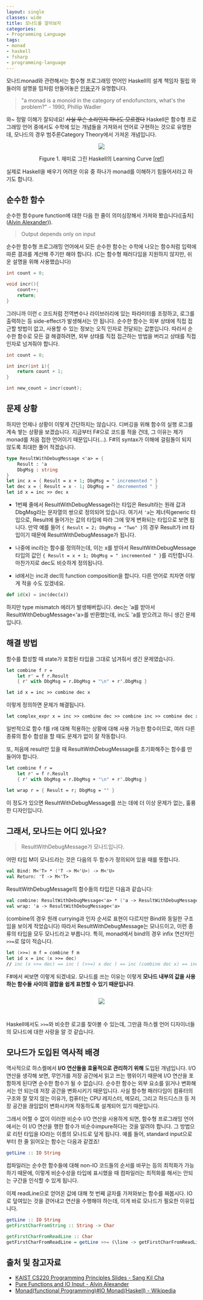 ```yaml
---
layout: single
classes: wide
title: 모나드를 알아보자
categories:
- Programming Language
tags:
- monad
- haskell
- fsharp
- programming-language
---
```


모나드monad와 관련해서는 함수형 프로그래밍 언어인 Haskell의 설계 책임자 필립 와들러의 설명을 밈처럼 만들어놓은 [인용구](http://james-iry.blogspot.com/2009/05/brief-incomplete-and-mostly-wrong.html)가 유명합니다.

> "a monad is a monoid in the category of endofunctors, what's the problem?" - 1990, Phillip Wadler

와~ 정말 이해가 잘되네요! ~~사실 무슨 소리인지 하나도 모르겠다~~ Haskell은 함수형 프로그래밍 언어 중에서도 수학에 있는 개념들을 가져와서 언어로 구현하는 것으로 유명한데, 모나드의 경우 범주론Category Theory에서 가져온 개념입니다.

<div align="center" style="mix-blend-mode: darken;">
    <img src="https://github.com/Dobiasd/articles/raw/master/programming_language_learning_curves/haskell.png" class="color_negative">
    <p>Figure 1. 재미로 그린 Haskell의 Learning Curve [<a href="https://github.com/Dobiasd/articles/blob/master/programming_language_learning_curves.md">ref</a>] </p>
</div>

실제로 Haskell을 배우기 어려운 이유 중 하나가 monad를 이해하기 힘들어서라고 하기도 합니다.

## 순수한 함수

순수한 함수pure function에 대한 다음 한 줄이 의미심장해서 가져와 봤습니다([출처]([Alvin Alexander](https://alvinalexander.com/scala/fp-book/pure-functions-and-io-input-output/))).

> Output depends only on input

순수한 함수형 프로그래밍 언어에서 모든 순수한 함수는 수학에 나오는 함수처럼 입력에 따른 결과를 계산해 주기만 해야 합니다. (C는 함수형 패러다임을 지원하지 않지만, 쉬운 설명을 위해 사용했습니다)

```c
int count = 0;

void incr(){
    count++;
    return;
}
```

그러니까 이런 c 코드처럼 전역변수나 라이브러리에 있는 파라미터를 조정하고, 로그를 출력하는 등 side-effect가 발생해서는 안 됩니다. 순수한 함수는 외부 상태에 직접 접근할 방법이 없고, 사용할 수 있는 정보는 오직 인자로 전달되는 값뿐입니다. 따라서 
순수한 함수로 모든 걸 해결하려면, 외부 상태를 직접 접근하는 방법을 버리고 상태를 직접 인자로 넘겨줘야 합니다.

```c
int count = 0;

int incr(int i){
    return count + 1;
}

int new_count = incr(count);
```

## 문제 상황

하지만 언제나 상황이 이렇게 간단하지는 않습니다. 디버깅을 위해 함수의 실행 로그를 계속 쌓는 상황을 보겠습니다. 지금부터 F#으로 코드를 적을 건데, 그 이유는 제가 monad를 처음 접한 언어이기 때문입니다(...). F#의 syntax가 이해에 걸림돌이 되지 않도록 최대한 풀어 적겠습니다.

```fsharp
type ResultWithDebugMessage <'a> = {
    Result : 'a
    DbgMsg : string
}
let inc x = { Result = x + 1; DbgMsg = " incremented " }
let dec x = { Result = x - 1; DbgMsg = " decremented " }
let id x = inc >> dec x
```

- 1번째 줄에서 ResultWithDebugMessage라는 타입은 Result라는 원래 값과 DbgMsg라는 문자열의 쌍으로 정의되어 있습니다. 여기서 `'a`는 제너릭generic 타입으로, Result에 들어가는 값의 타입에 따라 그에 맞게 변화되는 타입으로 보면 됩니다. 만약 예를 들어 `{ Result = 2; DbgMsg = "Two" }`의 경우 Result가 int 타입이기 때문에 ResultWithDebugMessage<int>가 됩니다.

- 나중에 inc라는 함수를 정의하는데, 이는 x를 받아서 ResultWithDebugMessage 타입의 값인 `{ Result = x + 1; DbgMsg = " incremented " }`를 리턴합니다. 마찬가지로 dec도 비슷하게 정의됩니다.

- id에서는 inc과 dec의 function composition을 합니다. 다른 언어로 치자면 이렇게 적을 수도 있겠네요.

```python
def id(x) = inc(dec(x))
```

하지만 type mismatch 에러가 발생해버립니다. dec는 'a를 받아서 ResultWithDebugMessage<'a>를 반환했는데, inc도 'a를 받으려고 하니 생긴 문제입니다.

## 해결 방법

함수를 합성할 때 state가 포함된 타입을 그대로 넘겨줘서 생긴 문제였습니다.

```fsharp
let combine f r =
    let r' = f r.Result
    { r' with DbgMsg = r.DbgMsg + "\n" + r'.DbgMsg }

let id x = inc >> combine dec x
```

이렇게 정의하면 문제가 해결됩니다.

```fsharp
let complex_expr x = inc >> combine dec >> combine inc >> combine dec x
```

일반적으로 함수 f를 r에 대해 적용하는 상황에 대해 사용 가능한 함수이므로, 여러 다른 종류의 함수 합성을 할 때도 문제가 없이 잘 작동합니다.

또, 처음에 result만 있을 때 ResultWithDebugMessage를 초기화해주는 함수를 만들어야 합니다.

```fsharp
let combine f r =
    let r' = f r.Result
    { r' with DbgMsg = r.DbgMsg + "\n" + r'.DbgMsg }

let wrap r = { Result = r; DbgMsg = "" }
```

이 정도가 있으면 ResultWithDebugMessage를 쓰는 데에 더 이상 문제가 없는, 훌륭한 디자인입니다.

## 그래서, 모나드는 어디 있나요?

> ResultWithDebugMessage가 모나드입니다.

어떤 타입 M이 모나드라는 것은 다음의 두 함수가 정의되어 있을 때를 뜻합니다.

```fsharp
val Bind: M<'T> * ('T -> M<'U>) -> M<'U>
val Return: 'T -> M<'T>
```

ResultWithDebugMessage의 함수들의 타입은 다음과 같습니다:

```fsharp
val combine: ResultWithDebugMessage<'a> * ('a -> ResultWithDebugMessage<'b>) -> ResultWithDebugMessage<'b>
val wrap: 'a -> ResultWithDebugMessage<'a>
```

(combine의 경우 원래 currying과 인자 순서로 표현이 다르지만 Bind와 동일한 구조임을 보이게 적었습니다)
따라서 ResultWithDebugMessage는 모나드이고, 이런 종류의 타입을 모두 모나드라고 부릅니다. 특히, monad에서 bind의 경우 infix 연산자인 `>>=`로 많이 적습니다.

```fsharp
let (>>=) m f = combine f m
let id x = inc (x >>= dec)
// inc (x >>= dec) == inc ( (>>=) x dec ) == inc (combine dec x) == inc >> combine dec x
```

F#에서 써보면 이렇게 되겠네요. 모나드를 쓰는 이유는 이렇게 **모나드 내부의 값을 사용하는 함수들 사이의 결합을 쉽게 표현할 수 있기 때문입니다**.

<div align="center">
    <img src="https://www.haskell.org/img/haskell-logo.svg" style="padding: 1em; background: white; margin-bottom:1em" >
</div>

Haskell에서도 `>>=`와 비슷한 로고를 찾아볼 수 있는데, 그만큼 하스켈 언어 디자이너들의 모나드에 대한 사랑을 알 것 같습니다.

## 모나드가 도입된 역사적 배경

역사적으로 하스켈에서 **I/O 연산들을 효율적으로 관리하기 위해** 도입된 개념입니다. I/O 연산을 생각해 보면, 무언가를 저장 공간에서 읽고 쓰는 행위이기 때문에 I/O 연산을 포함하게 된다면 순수한 함수가 될 수 없습니다. 순수한 함수는 외부 요소를 읽거나 변화해서는 안 되는데 저장 공간을 변화시키기 때문입니다. 사실 함수형 패러다임이 컴퓨터의 구조와 잘 맞지 않는 이유가, 컴퓨터는 CPU 레지스터, 메모리, 그리고 하드디스크 등 저장 공간을 끊임없이 변화시키며 작동하도록 설계되어 있기 때문입니다.

그래서 어쩔 수 없이 이러한 비순수 I/O 연산을 사용하게 되면, 함수형 프로그래밍 언어에서는 이 I/O 연산을 행한 함수가 비순수impure하다는 것을 알려야 합니다. 그 방법으로 리턴 타입을 IO라는 이름의 모나드로 덮게 됩니다. 예를 들어, standard input으로부터 한 줄 읽어오는 함수는 다음과 같겠죠!

```haskell
getLine :: IO String
```

컴파일러는 순수한 함수들에 대해 non-IO 코드들의 순서를 바꾸는 등의 최적화가 가능하기 때문에, 이렇게 비순수성을 타입에 표시했을 때 컴파일러는 최적화를 해서는 안되는 구간을 인식할 수 있게 됩니다.

이제 readLine으로 얻어온 값에 대해 첫 번째 글자를 가져와보는 함수를 짜봅시다. IO로 덮여있는 것을 걷어내고 연산을 수행해야 하는데, 이게 바로 모나드가 필요한 이유입니다.

```haskell
getLine :: IO String
getFirstCharFromString :: String -> Char

getFirstCharFromReadLine :: Char
getFirstCharFromReadLine = getLine >>= (\line -> getFirstCharFromReadLine(line))
```

## 출처 및 참고자료

- [KAIST CS220 Programming Principles Slides - Sang Kil Cha](https://softsec.kaist.ac.kr/depot/sangkilc/cs220/15-monads.pdf)
- [Pure Functions and IO Input - Alvin Alexander](https://alvinalexander.com/scala/fp-book/pure-functions-and-io-input-output/)
- [Monad(functional Programming)#IO Monad(Haskell) - Wikipedia](https://en.wikipedia.org/wiki/Monad_(functional_programming)#IO_monad_(Haskell))